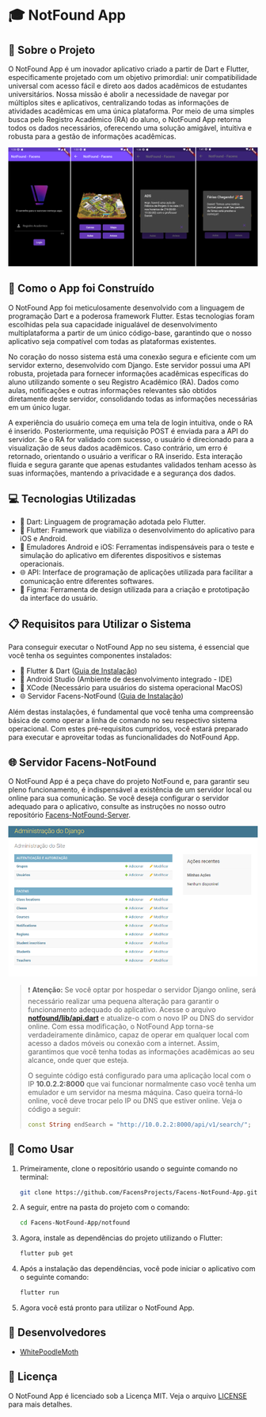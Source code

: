 # 🎓 NotFound App

## 📘 Sobre o Projeto

O NotFound App é um inovador aplicativo criado a partir de Dart e Flutter, especificamente projetado com um objetivo primordial: unir compatibilidade universal com acesso fácil e direto aos dados acadêmicos de estudantes universitários. Nossa missão é abolir a necessidade de navegar por múltiplos sites e aplicativos, centralizando todas as informações de atividades acadêmicas em uma única plataforma. Por meio de uma simples busca pelo Registro Acadêmico (RA) do aluno, o NotFound App retorna todos os dados necessários, oferecendo uma solução amigável, intuitiva e robusta para a gestão de informações acadêmicas.

![NotFound App](images/app-demo.png)

## 🔧 Como o App foi Construído

O NotFound App foi meticulosamente desenvolvido com a linguagem de programação Dart e a poderosa framework Flutter. Estas tecnologias foram escolhidas pela sua capacidade inigualável de desenvolvimento multiplataforma a partir de um único código-base, garantindo que o nosso aplicativo seja compatível com todas as plataformas existentes.

No coração do nosso sistema está uma conexão segura e eficiente com um servidor externo, desenvolvido com Django. Este servidor possui uma API robusta, projetada para fornecer informações acadêmicas específicas do aluno utilizando somente o seu Registro Acadêmico (RA). Dados como aulas, notificações e outras informações relevantes são obtidos diretamente deste servidor, consolidando todas as informações necessárias em um único lugar.

A experiência do usuário começa em uma tela de login intuitiva, onde o RA é inserido. Posteriormente, uma requisição POST é enviada para a API do servidor. Se o RA for validado com sucesso, o usuário é direcionado para a visualização de seus dados acadêmicos. Caso contrário, um erro é retornado, orientando o usuário a verificar o RA inserido. Esta interação fluida e segura garante que apenas estudantes validados tenham acesso às suas informações, mantendo a privacidade e a segurança dos dados.

## 💻 Tecnologias Utilizadas
- 🎯 Dart: Linguagem de programação adotada pelo Flutter.
- 📱 Flutter: Framework que viabiliza o desenvolvimento do aplicativo para iOS e Android.
- 📲 Emuladores Android e iOS: Ferramentas indispensáveis para o teste e simulação do aplicativo em diferentes dispositivos e sistemas operacionais.
- 🌐 API: Interface de programação de aplicações utilizada para facilitar a comunicação entre diferentes softwares.
- 🎨 Figma: Ferramenta de design utilizada para a criação e prototipação da interface do usuário.

## 📋 Requisitos para Utilizar o Sistema

Para conseguir executar o NotFound App no seu sistema, é essencial que você tenha os seguintes componentes instalados:

- 📱 Flutter & Dart ([Guia de Instalação](https://docs.flutter.dev/get-started/install))
- 🤖 Android Studio (Ambiente de desenvolvimento integrado - IDE)
- 🍏 XCode (Necessário para usuários do sistema operacional MacOS)
- 🌐 Servidor Facens-NotFound ([Guia de Instalação](https://github.com/FacensProjects/Facens-NotFound-Server#-como-usar))

Além destas instalações, é fundamental que você tenha uma compreensão básica de como operar a linha de comando no seu respectivo sistema operacional. Com estes pré-requisitos cumpridos, você estará preparado para executar e aproveitar todas as funcionalidades do NotFound App.

## 🌐 Servidor Facens-NotFound

O NotFound App é a peça chave do projeto NotFound e, para garantir seu pleno funcionamento, é indispensável a existência de um servidor local ou online para sua comunicação. Se você deseja configurar o servidor adequado para o aplicativo, consulte as instruções no nosso outro repositório [Facens-NotFound-Server](https://github.com/FacensProjects/Facens-NotFound-Server).

![NotFound App](images/panel-demo.png)

> ❗ **Atenção:** 
> Se você optar por hospedar o servidor Django online, será necessário realizar uma pequena alteração para garantir o funcionamento adequado do aplicativo. Acesse o arquivo **[notfound/lib/api.dart](notfound/lib/api.dart)** e atualize-o com o novo IP ou DNS do servidor online. Com essa modificação, o NotFound App torna-se verdadeiramente dinâmico, capaz de operar em qualquer local com acesso a dados móveis ou conexão com a internet. Assim, garantimos que você tenha todas as informações acadêmicas ao seu alcance, onde quer que esteja. 
>
> O seguinte código está configurado para uma aplicação local com o IP **10.0.2.2:8000** que vai funcionar normalmente caso você tenha um emulador e um servidor na mesma máquina. Caso queira torná-lo online, você deve trocar pelo IP ou DNS que estiver online. Veja o código a seguir:
> ```dart
> const String endSearch = "http://10.0.2.2:8000/api/v1/search/";
> ```

## 🚀 Como Usar

1. Primeiramente, clone o repositório usando o seguinte comando no terminal:

    ```sh
    git clone https://github.com/FacensProjects/Facens-NotFound-App.git
    ```

2. A seguir, entre na pasta do projeto com o comando:

    ```sh
    cd Facens-NotFound-App/notfound
    ```

3. Agora, instale as dependências do projeto utilizando o Flutter:

    ```sh
    flutter pub get
    ```

4. Após a instalação das dependências, você pode iniciar o aplicativo com o seguinte comando:

    ```sh
    flutter run
    ```

8. Agora você está pronto para utilizar o NotFound App.

## 👥 Desenvolvedores

- [WhitePoodleMoth](https://github.com/WhitePoodleMoth)

## 📄 Licença

O NotFound App é licenciado sob a Licença MIT. Veja o arquivo [LICENSE](LICENSE) para mais detalhes.
